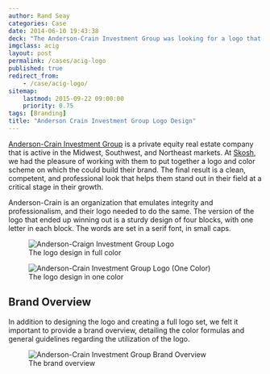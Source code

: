 ```yaml
---
author: Rand Seay
categories: Case
date: 2014-06-10 19:43:38
deck: "The Anderson-Crain Investment Group was looking for a logo that they could establish a brand around, and decided to work with us at Skosh. After moving through the creative process, we were quite happy with the outcome."
imgclass: acig
layout: post
permalink: /cases/acig-logo
published: true
redirect_from:
    - /case/acig-logo/
sitemap:
    lastmod: 2015-09-22 09:00:00
    priority: 0.75
tags: [Branding]
title: "Anderson Crain Investment Group Logo Design"
---
```


[Anderson-Crain Investment Group](http://anderson-crain.com/) is a private equity real estate company that is active in the Midwest, Southwest, and Northeast markets<!--more-->. At [Skosh](http://skosh.io), we had the pleasure of working with them to put together a logo and color scheme on which the could build their brand. The final result is a clean, competent, and professional look that helps them stand out in their field at a critical stage in their growth.

Anderson-Crain is an organization that emulates integrity and professionalism, and their logo needed to do the same. The version of the logo that ended up winning out is a sturdy design of four blocks, with one letter in each block. The words are set in a serif font, in small caps.

<figure class="image">
    <img src="{{ '/img/work/acig-logo/acig-full.jpg' | prepend: site.baseurl }}" alt="Anderson-Craign Investment Group Logo">
    <figcaption>The logo design in full color</figcaption>
</figure>

<figure class="image">
    <img src="{{ '/img/work/acig-logo/acig-full-black.jpg' | prepend: site.baseurl }}" alt="Anderson-Crain Investment Group Logo (One Color)">
    <figcaption>The logo design in one color</figcaption>
</figure>

## Brand Overview

In addition to designing the logo and creating a full logo set, we felt it important to provide a brand overview, detailing the color formulas and general guidelines regarding the utilization of the logo.

<figure class="image">
    <img class="drop-shadow" src="{{ '/img/work/acig-logo/acig-brand.jpg' | prepend: site.baseurl }}" alt="Anderson-Crain Investment Group Brand Overview">
    <figcaption>The brand overview</figcaption>
</figure>
